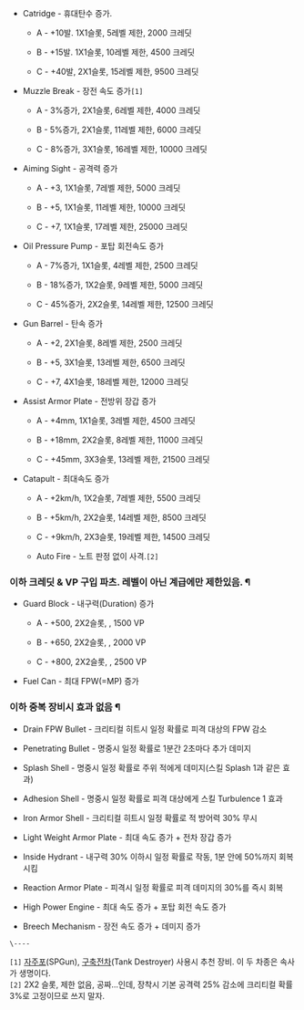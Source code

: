   * Catridge - 휴대탄수 증가.  

    * A - +10발. 1X1슬롯, 5레벨 제한, 2000 크레딧  

    * B - +15발. 1X1슬롯, 10레벨 제한, 4500 크레딧  

    * C - +40발, 2X1슬롯, 15레벨 제한, 9500 크레딧  

  * Muzzle Break - 장전 속도 증가`[1]`  

    * A - 3%증가, 2X1슬롯, 6레벨 제한, 4000 크레딧  

    * B - 5%증가, 2X1슬롯, 11레벨 제한, 6000 크레딧  

    * C - 8%증가, 3X1슬롯, 16레벨 제한, 10000 크레딧  

  * Aiming Sight - 공격력 증가  

    * A - +3, 1X1슬롯, 7레벨 제한, 5000 크레딧  

    * B - +5, 1X1슬롯, 11레벨 제한, 10000 크레딧  

    * C - +7, 1X1슬롯, 17레벨 제한, 25000 크레딧  

  * Oil Pressure Pump - 포탑 회전속도 증가  

    * A - 7%증가, 1X1슬롯, 4레벨 제한, 2500 크레딧  

    * B - 18%증가, 1X2슬롯, 9레벨 제한, 5000 크레딧  

    * C - 45%증가, 2X2슬롯, 14레벨 제한, 12500 크레딧  

  * Gun Barrel - 탄속 증가  

    * A - +2, 2X1슬롯, 8레벨 제한, 2500 크레딧  

    * B - +5, 3X1슬롯, 13레벨 제한, 6500 크레딧  

    * C - +7, 4X1슬롯, 18레벨 제한, 12000 크레딧  

  * Assist Armor Plate - 전방위 장갑 증가  

    * A - +4mm, 1X1슬롯, 3레벨 제한, 4500 크레딧  

    * B - +18mm, 2X2슬롯, 8레벨 제한, 11000 크레딧  

    * C - +45mm, 3X3슬롯, 13레벨 제한, 21500 크레딧  

  * Catapult - 최대속도 증가  

    * A - +2km/h, 1X2슬롯, 7레벨 제한, 5500 크레딧  

    * B - +5km/h, 2X2슬롯, 14레벨 제한, 8500 크레딧  

    * C - +9km/h, 2X3슬롯, 19레벨 제한, 14500 크레딧  

    * Auto Fire - 노트 판정 없이 사격.`[2]`  

### 이하 크레딧 & VP 구입 파츠. 레벨이 아닌 계급에만 제한있음. ¶

  

  * Guard Block - 내구력(Duration) 증가  

    * A - +500, 2X2슬롯, , 1500 VP  

    * B - +650, 2X2슬롯, , 2000 VP  

    * C - +800, 2X2슬롯, , 2500 VP  

  * Fuel Can - 최대 FPW(=MP) 증가  

### 이하 중복 장비시 효과 없음 ¶

  

  * Drain FPW Bullet - 크리티컬 히트시 일정 확률로 피격 대상의 FPW 감소  

  * Penetrating Bullet - 명중시 일정 확률로 1분간 2초마다 추가 데미지  

  * Splash Shell - 명중시 일정 확률로 주위 적에게 데미지(스킬 Splash 1과 같은 효과)  

  * Adhesion Shell - 명중시 일정 확률로 피격 대상에게 스킬 Turbulence 1 효과  

  * Iron Armor Shell - 크리티컬 히트시 일정 확률로 적 방어력 30% 무시  

  * Light Weight Armor Plate - 최대 속도 증가 + 전차 장갑 증가  

  * Inside Hydrant - 내구력 30% 이하시 일정 확률로 작동, 1분 안에 50%까지 회복시킴  

  * Reaction Armor Plate - 피격시 일정 확률로 피격 데미지의 30%를 즉시 회복  

  * High Power Engine - 최대 속도 증가 + 포탑 회전 속도 증가  

  * Breech Mechanism - 장전 속도 증가 + 데미지 증가  

`\----`

`[1]` [자주포](%EC%9E%90%EC%A3%BC%ED%8F%AC.md)(SPGun),
[구축전차](%EA%B5%AC%EC%B6%95%EC%A0%84%EC%B0%A8.md)(Tank Destroyer) 사용시 추천 장비.
이 두 차종은 속사가 생명이다.  
`[2]` 2X2 슬롯, 제한 없음, 공짜...인데, 장착시 기본 공격력 25% 감소에 크리티컬 확률 3%로 고정이므로 쓰지 말자.

